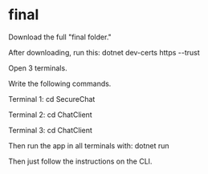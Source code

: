 # final

Download the full "final folder."

After downloading, run this: 
dotnet dev-certs https --trust

Open 3 terminals.

Write the following commands.

Terminal 1:
cd SecureChat

Terminal 2:
cd ChatClient

Terminal 3:
cd ChatClient

Then run the app in all terminals with:
dotnet run

Then just follow the instructions on the CLI.